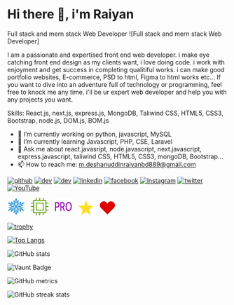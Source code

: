 
<h1>Hi there 👋,  i'm Raiyan</h1>
Full stack and mern stack Web Developer
![Full stack and mern stack Web Developer]

I am a passionate and expertised front end web developer. i make eye catching front end design as my clients want, i love doing code. i work with enjoyment and get success in completing qualitiful works. i can make good portfolio websites, E-commerce, PSD to html, Figma to html works etc... If you want to dive into an adventure full of technology or programming, feel free to knock me any time. i'll be ur expert web developer and help you with any projects you want.

Skills: React.js, next.js, express.js, MongoDB, Taliwind CSS, HTML5, CSS3, Bootstrap, node.js, DOM.js, BOM.js

- 🔭 I’m currently working on python, javascript, MySQL 
- 🌱 I’m currently learning Javascript, PHP, CSE, Laravel 
- 💬 Ask me about react.javasript, node.javascript, next.javascript, express.javascript, taliwind CSS, HTML5, CSS3, mongoDB, Bootstrap... 
- 📫 How to reach me: m.deshanuddinraiyanbd889@gmail.com 


[<img src='https://cdn.jsdelivr.net/npm/simple-icons@3.0.1/icons/github.svg' alt='github' height='40'>](https://github.com/https://github.com/raiyan181)  [<img src='https://cdn.jsdelivr.net/npm/simple-icons@3.0.1/icons/dev-dot-to.svg' alt='dev' height='40'>](https://dev.to/https://dev.to.com)  [<img src='https://cdn.jsdelivr.net/npm/simple-icons@3.0.1/icons/hashnode.svg' alt='dev' height='40'>](https://hashnode.com)  [<img src='https://cdn.jsdelivr.net/npm/simple-icons@3.0.1/icons/linkedin.svg' alt='linkedin' height='40'>](https://www.linkedin.com/in/https://linkedin.com/)  [<img src='https://cdn.jsdelivr.net/npm/simple-icons@3.0.1/icons/facebook.svg' alt='facebook' height='40'>](https://www.facebook.com/https://www.facebook.com/profile.php?id=100087983477393)  [<img src='https://cdn.jsdelivr.net/npm/simple-icons@3.0.1/icons/instagram.svg' alt='instagram' height='40'>](https://www.instagram.com/https://ehsansuddinraiyan.com/)  [<img src='https://cdn.jsdelivr.net/npm/simple-icons@3.0.1/icons/twitter.svg' alt='twitter' height='40'>](https://twitter.com/https://twitter.com)  [<img src='https://cdn.jsdelivr.net/npm/simple-icons@3.0.1/icons/youtube.svg' alt='YouTube' height='40'>](https://www.youtube.com/channel/http://www.youtube.com/@user-mi4pl4ib1c)  

<a href='https://archiveprogram.github.com/'><img src='https://raw.githubusercontent.com/acervenky/animated-github-badges/master/assets/acbadge.gif' width='40' height='40'></a> <a href='https://docs.github.com/en/developers'><img src='https://raw.githubusercontent.com/acervenky/animated-github-badges/master/assets/devbadge.gif' width='40' height='40'></a> <a href='https://github.com/pricing'><img src='https://raw.githubusercontent.com/acervenky/animated-github-badges/master/assets/pro.gif' width='40' height='40'></a> <a href='https://stars.github.com/'><img src='https://raw.githubusercontent.com/acervenky/animated-github-badges/master/assets/starbadge.gif' width='35' height='35'></a> <a href='https://docs.github.com/en/github/supporting-the-open-source-community-with-github-sponsors'><img src='https://raw.githubusercontent.com/acervenky/animated-github-badges/master/assets/sponsorbadge.gif' width='35' height='35'></a> 

[![trophy](https://github-profile-trophy.vercel.app/?username=https://github.com/raiyan181)](https://github.com/ryo-ma/github-profile-trophy)

[![Top Langs](https://github-readme-stats.vercel.app/api/top-langs/?username=https://github.com/raiyan181)](https://github.com/anuraghazra/github-readme-stats)

![GitHub stats](https://github-readme-stats.vercel.app/api?username=https://github.com/raiyan181&show_icons=true&count_private=true)  

![Vaunt Badge](https://api.vaunt.dev/v1/github/entities/https://github.com/raiyan181/contributions?format=svg&private=true)  

![GitHub metrics](https://metrics.lecoq.io/https://github.com/raiyan181)  

![GitHub streak stats](https://streak-stats.demolab.com/?user=https://github.com/raiyan181)  

